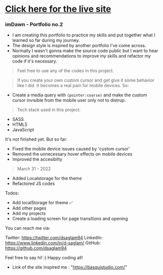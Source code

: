 # [Click here for the live site](https://imdawn.me)

### imDawn - Portfolio no.2

- I am creating this portfolio to practice my skills and put together what I learned so far during my journey. 
- The design style is inspired by another portfolio I've come across.
- Normally I wasn't gonna make the source code public but I want to hear opinions and recommendations to improve my skills and refactor my code if it's necessary.

>Feel free to use any of the codes in this project.

> If you create your own custom cursor and get give it some behavior like I did. It becomes a real pain for mobile devices. So:
- Create a media query with `(pointer:coarse)` and make the custom cursor invisible from the mobile user only not to distrup.


>Tech stack used in this project:

- SASS 
- HTML5
- JavaScript 

It's not finished yet. But so far:

- Fixed the mobile device issues caused by 'custom cursor'
- Removed the unnecessary hover effects on mobile devices
- Improved the accesibilty

> March 31 - 2022 
- Added Localstorage for the theme
- Refactored JS codes


Todos:

- Add localStorage for theme ✅
- Add other pages
- Add my projects
- Create a loading screen for page transitions and opening

You can reach me via:

Twitter: https://twitter.com/dsaglam94
LinkedIn: https://www.linkedin.com/in/d-saglam/
GitHub: https://github.com/dsaglam94

Feel free to say hi! :)
Happy coding all!

- Link of the site inspired me : "https://basquistudio.com/"
